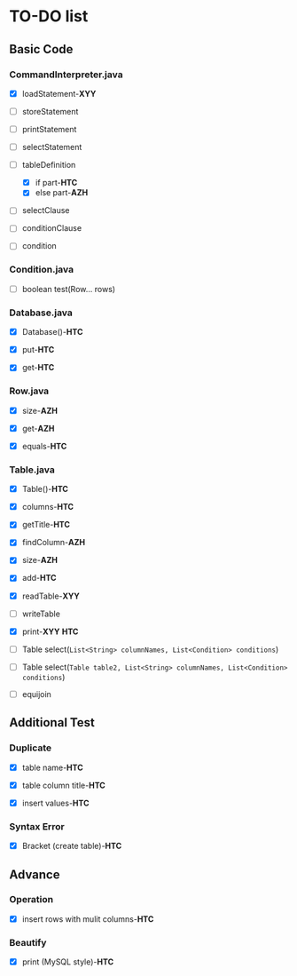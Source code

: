 # TO-DO list

## Basic Code

### CommandInterpreter.java

- [x] loadStatement-**XYY**

- [ ] storeStatement

- [ ] printStatement

- [ ] selectStatement

- [ ] tableDefinition  
	- [x] if part-**HTC**
	- [x] else part-**AZH**

- [ ] selectClause

- [ ] conditionClause

- [ ] condition

### Condition.java

- [ ] boolean test(Row... rows)

### Database.java

- [x] Database()-**HTC**

- [x] put-**HTC**

- [x] get-**HTC**

### Row.java

- [x] size-**AZH**

- [x] get-**AZH**

- [x] equals-**HTC**

### Table.java

- [x] Table()-**HTC**

- [x] columns-**HTC**

- [x] getTitle-**HTC**

- [x] findColumn-**AZH**

- [x] size-**AZH**

- [x] add-**HTC** 

- [x] readTable-**XYY**

- [ ] writeTable

- [x] print-**XYY** **HTC**

- [ ] Table select(`List<String> columnNames, List<Condition> conditions`)

- [ ] Table select(`Table table2, List<String> columnNames, List<Condition> conditions`)

- [ ] equijoin

## Additional Test

### Duplicate

- [x] table name-**HTC**

- [x] table column title-**HTC**

- [x] insert values-**HTC**

### Syntax Error

- [x] Bracket (create table)-**HTC**

## Advance

### Operation

- [x] insert rows with mulit columns-**HTC**

### Beautify

- [x] print (MySQL style)-**HTC**


